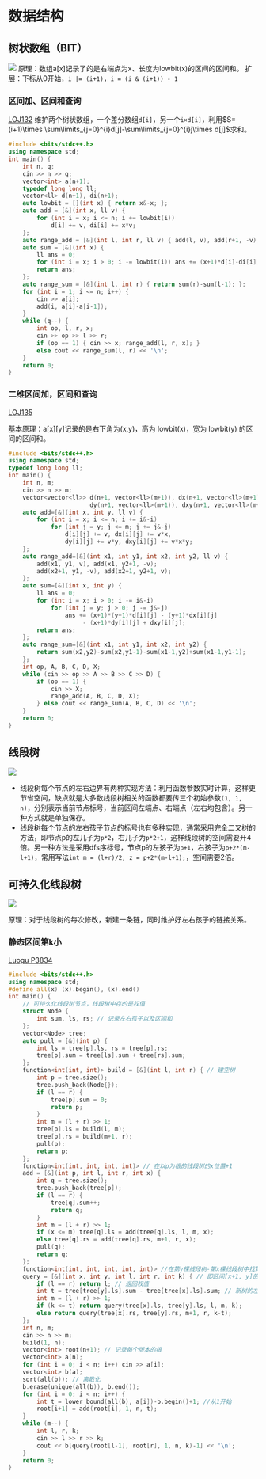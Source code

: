 # 数据结构

## 树状数组（BIT）
![](_v_images/20201119001744473_25202.png)
原理：数组a[x]记录了的是右端点为x、长度为lowbit(x)的区间的区间和。
扩展：下标从0开始，`i |= (i+1)`，`i = (i & (i+1)) - 1`

### 区间加、区间和查询
[LOJ132](https://loj.ac/problem/132)
维护两个树状数组，一个差分数组`d[i]`，另一个`i×d[i]`，利用$S=(i+1)\times \sum\limits_{j=0}^{i}d[j]-\sum\limits_{j=0}^{i}j\times d[j]$求和。

```cpp
#include <bits/stdc++.h>
using namespace std;
int main() {
    int n, q;
    cin >> n >> q;
    vector<int> a(n+1);
    typedef long long ll;
    vector<ll> d(n+1), di(n+1);
    auto lowbit = [](int x) { return x&-x; };
    auto add = [&](int x, ll v) {
        for (int i = x; i <= n; i += lowbit(i))
            d[i] += v, di[i] += x*v;
    };
    auto range_add = [&](int l, int r, ll v) { add(l, v), add(r+1, -v); };
    auto sum = [&](int x) {
        ll ans = 0;
        for (int i = x; i > 0; i -= lowbit(i)) ans += (x+1)*d[i]-di[i];
        return ans;
    };
    auto range_sum = [&](int l, int r) { return sum(r)-sum(l-1); };
    for (int i = 1; i <= n; i++) {
        cin >> a[i];
        add(i, a[i]-a[i-1]);
    }
    while (q--) {
        int op, l, r, x;
        cin >> op >> l >> r;
        if (op == 1) { cin >> x; range_add(l, r, x); }
        else cout << range_sum(l, r) << '\n';
    }
    return 0;
}
```

### 二维区间加，区间和查询
[LOJ135](https://loj.ac/problem/135)

基本原理：a[x][y]记录的是右下角为(x,y)，高为 lowbit(x)，宽为 lowbit(y) 的区间的区间和。

```cpp
#include <bits/stdc++.h>
using namespace std;
typedef long long ll;
int main() {
    int n, m;
    cin >> n >> m;
    vector<vector<ll>> d(n+1, vector<ll>(m+1)), dx(n+1, vector<ll>(m+1)),
                       dy(n+1, vector<ll>(m+1)), dxy(n+1, vector<ll>(m+1));
    auto add=[&](int x, int y, ll v) {
        for (int i = x; i <= n; i += i&-i) 
            for (int j = y; j <= m; j += j&-j)
                d[i][j] += v, dx[i][j] += v*x,
                dy[i][j] += v*y, dxy[i][j] += v*x*y;
    };
    auto range_add=[&](int x1, int y1, int x2, int y2, ll v) {
        add(x1, y1, v), add(x1, y2+1, -v);
        add(x2+1, y1, -v), add(x2+1, y2+1, v);
    };
    auto sum=[&](int x, int y) {
        ll ans = 0;
        for (int i = x; i > 0; i -= i&-i)
            for (int j = y; j > 0; j -= j&-j)
                ans += (x+1)*(y+1)*d[i][j] - (y+1)*dx[i][j] 
                     - (x+1)*dy[i][j] + dxy[i][j];
        return ans;
    };
    auto range_sum=[&](int x1, int y1, int x2, int y2) {
        return sum(x2,y2)-sum(x2,y1-1)-sum(x1-1,y2)+sum(x1-1,y1-1);
    };
    int op, A, B, C, D, X;
    while (cin >> op >> A >> B >> C >> D) {
        if (op == 1) {
            cin >> X;
            range_add(A, B, C, D, X);
        } else cout << range_sum(A, B, C, D) << '\n';
    }
    return 0;
}
```


## 线段树
![](_v_images/20201105115048243_32109.png)

* 线段树每个节点的左右边界有两种实现方法：利用函数参数实时计算，这样更节省空间，缺点就是大多数线段树相关的函数都要传三个初始参数`(1, 1, n)`，分别表示当前节点标号，当前区间左端点、右端点（左右均包含）。另一种方式就是单独保存。
* 线段树每个节点的左右孩子节点的标号也有多种实现，通常采用完全二叉树的方法，即节点p的左儿子为`p*2`，右儿子为`p*2+1`，这样线段树的空间需要开4倍。另一种方法是采用dfs序标号，节点p的左孩子为`p+1`，右孩子为`p+2*(m-l+1)`，常用写法`int m = (l+r)/2, z = p+2*(m-l+1);`，空间需要2倍。


## 可持久化线段树
![](_v_images/20201203141511608_31391.png)

原理：对于线段树的每次修改，新建一条链，同时维护好左右孩子的链接关系。

### 静态区间第k小
[Luogu P3834](https://www.luogu.com.cn/problem/P3834)


```cpp
#include <bits/stdc++.h>
using namespace std;
#define all(x) (x).begin(), (x).end()
int main() {
    // 可持久化线段树节点，线段树中存的是权值
    struct Node {
        int sum, ls, rs; // 记录左右孩子以及区间和
    };
    vector<Node> tree;
    auto pull = [&](int p) {
        int ls = tree[p].ls, rs = tree[p].rs;
        tree[p].sum = tree[ls].sum + tree[rs].sum;
    };
    function<int(int, int)> build = [&](int l, int r) { // 建空树
        int p = tree.size();
        tree.push_back(Node{});
        if (l == r) {
            tree[p].sum = 0;
            return p;
        }
        int m = (l + r) >> 1;
        tree[p].ls = build(l, m);
        tree[p].rs = build(m+1, r);
        pull(p);
        return p;
    };
    function<int(int, int, int, int)> // 在以p为根的线段树的x位置+1
    add = [&](int p, int l, int r, int x) {
        int q = tree.size();
        tree.push_back(tree[p]);
        if (l == r) {
            tree[q].sum++;
            return q;
        }
        int m = (l + r) >> 1;
        if (x <= m) tree[q].ls = add(tree[q].ls, l, m, x);
        else tree[q].rs = add(tree[q].rs, m+1, r, x);
        pull(q);
        return q;
    };
    function<int(int, int, int, int, int)> //在第y棵线段树-第x棵线段树中找第k大
    query = [&](int x, int y, int l, int r, int k) { // 即区间[x+1, y]的权值线段树
        if (l == r) return l; // 返回权值
        int t = tree[tree[y].ls].sum - tree[tree[x].ls].sum; // 新树的左孩子
        int m = (l + r) >> 1;
        if (k <= t) return query(tree[x].ls, tree[y].ls, l, m, k);
        else return query(tree[x].rs, tree[y].rs, m+1, r, k-t);
    };
    int n, m;
    cin >> n >> m;
    build(1, n);
    vector<int> root(n+1); // 记录每个版本的根
    vector<int> a(n);
    for (int i = 0; i < n; i++) cin >> a[i];
    vector<int> b(a);
    sort(all(b)); // 离散化
    b.erase(unique(all(b)), b.end());
    for (int i = 0; i < n; i++) {
        int t = lower_bound(all(b), a[i])-b.begin()+1; //从1开始
        root[i+1] = add(root[i], 1, n, t);
    }
    while (m--) {
        int l, r, k;
        cin >> l >> r >> k;
        cout << b[query(root[l-1], root[r], 1, n, k)-1] << '\n';
    }
    return 0;
}
```

